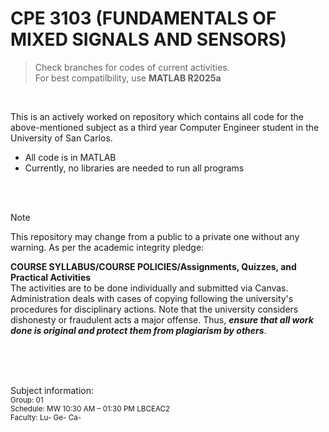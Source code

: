 # CPE 3103 (FUNDAMENTALS OF MIXED SIGNALS AND SENSORS)
> Check branches for codes of current activities. <br>
> For best compatilbility, use **MATLAB R2025a**
<br>

This is an actively worked on repository which contains all code for the above-mentioned subject as a third year Computer Engineer student in the University of San Carlos.
 - All code is in MATLAB
 - Currently, no libraries are needed to run all programs
<br>

<br>

> [!NOTE]
> This repository may change from a public to a private one without any warning. As per the academic integrity pledge:
>
> **COURSE SYLLABUS/COURSE POLICIES/Assignments, Quizzes, and Practical Activities**
> <br>
> The activities are to be done individually and submitted via Canvas. Administration deals with cases of copying following the university's procedures for disciplinary actions. Note that the university considers dishonesty or fraudulent acts a major offense. Thus, ***ensure that all work done is original and protect them from plagiarism by others***.

<br><br><br>

Subject information: <br>
<sub> Group: 01 </sub> <br>
<sub> Schedule: MW 10:30 AM – 01:30 PM LBCEAC2 </sub> <br>
<sub> Faculty: Lu- Ge- Ca- </sub> <br>
<br><br><br>
